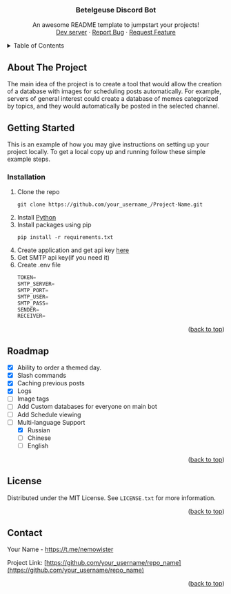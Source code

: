 <a name="readme-top"></a>

<!-- PROJECT LOGO -->
<br />
<div align="center">

  <h3 align="center">Betelgeuse Discord Bot</h3>

  <p align="center">
    An awesome README template to jumpstart your projects!
    <br />
    <a href="https://discord.com/invite/Ccm4FVfkHs">Dev server</a>
    ·
    <a href="https://discord.gg/HTTCbSfPeY">Report Bug</a>
    ·
    <a href="https://discord.gg/HTTCbSfPeY">Request Feature</a>
  </p>
</div>



<!-- TABLE OF CONTENTS -->
<details>
  <summary>Table of Contents</summary>
  <ol>
    <li>
      <a href="#about-the-project">About The Project</a>
    </li>
    <li>
      <a href="#getting-started">Getting Started</a>
      <ul>
        <li><a href="#installation">Installation</a></li>
      </ul>
    </li>
    <li><a href="#roadmap">Roadmap</a></li>
    <li><a href="#license">License</a></li>
    <li><a href="#contact">Contact</a></li>
  </ol>
</details>



<!-- ABOUT THE PROJECT -->
## About The Project

The main idea of the project is to create a tool that would allow the creation of a database with images for scheduling posts automatically. For example, servers of general interest could create a database of memes categorized by topics, and they would automatically be posted in the selected channel.

<!-- GETTING STARTED -->
## Getting Started

This is an example of how you may give instructions on setting up your project locally.
To get a local copy up and running follow these simple example steps.

### Installation

1. Clone the repo
   ```
   git clone https://github.com/your_username_/Project-Name.git
   ```
2. Install [Python](https://www.python.org/downloads/)
3. Install packages using pip
   ```
   pip install -r requirements.txt
   ```
4. Create application and get api key [here](https://discord.com/developers/applications)
5. Get SMTP api key(if you need it)
6. Create .env file 
   ```js
   TOKEN=
   SMTP_SERVER=
   SMTP_PORT=
   SMTP_USER=
   SMTP_PASS=
   SENDER=
   RECEIVER=
   ```

<p align="right">(<a href="#readme-top">back to top</a>)</p>


<!-- ROADMAP -->
## Roadmap

- [x] Ability to order a themed day.
- [x] Slash commands
- [x] Caching previous posts
- [x] Logs
- [ ] Image tags
- [ ] Add Custom databases for everyone on main bot
- [ ] Add Schedule viewing
- [ ] Multi-language Support
    - [x] Russian 
    - [ ] Chinese
    - [ ] English

<p align="right">(<a href="#readme-top">back to top</a>)</p>


<!-- LICENSE -->
## License

Distributed under the MIT License. See `LICENSE.txt` for more information.

<p align="right">(<a href="#readme-top">back to top</a>)</p>



<!-- CONTACT -->
## Contact

Your Name - https://t.me/nemowister

Project Link: [https://github.com/your_username/repo_name](https://github.com/your_username/repo_name)

<p align="right">(<a href="#readme-top">back to top</a>)</p>


